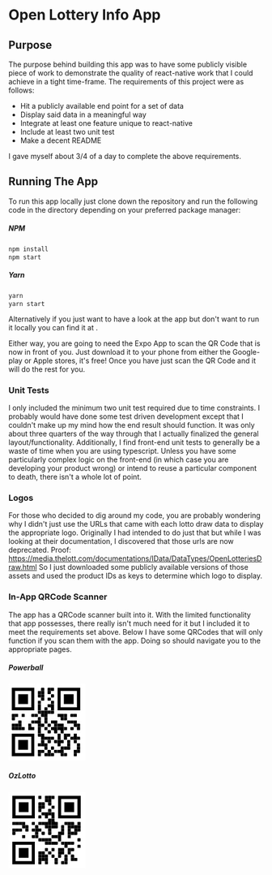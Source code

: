 # Open Lottery Info App

## Purpose

The purpose behind building this app was to have some publicly visible piece of work to demonstrate the quality of react-native work that I could achieve in a tight time-frame. The requirements of this project were as follows:

- Hit a publicly available end point for a set of data
- Display said data in a meaningful way
- Integrate at least one feature unique to react-native
- Include at least two unit test
- Make a decent README

I gave myself about 3/4 of a day to complete the above requirements.

## Running The App

To run this app locally just clone down the repository and run the following code in the directory depending on your preferred package manager:

##### NPM

    npm install
    npm start

##### Yarn

    yarn
    yarn start

Alternatively if you just want to have a look at the app but don't want to run it locally you can find it at .

Either way, you are going to need the Expo App to scan the QR Code that is now in front of you. Just download it to your phone from either the Google-play or Apple stores, it's free! Once you have just scan the QR Code and it will do the rest for you.

### Unit Tests

I only included the minimum two unit test required due to time constraints. I probably would have done some test driven development except that I couldn't make up my mind how the end result should function. It was only about three quarters of the way through that I actually finalized the general layout/functionality. Additionally, I find front-end unit tests to generally be a waste of time when you are using typescript. Unless you have some particularly complex logic on the front-end (in which case you are developing your product wrong) or intend to reuse a particular component to death, there isn't a whole lot of point.

### Logos

For those who decided to dig around my code, you are probably wondering why I didn't just use the URLs that came with each lotto draw data to display the appropriate logo. Originally I had intended to do just that but while I was looking at their documentation, I discovered that those urls are now deprecated. Proof: https://media.thelott.com/documentations/IData/DataTypes/OpenLotteriesDraw.html
So I just downloaded some publicly available versions of those assets and used the product IDs as keys to determine which logo to display.

### In-App QRCode Scanner

The app has a QRCode scanner built into it. With the limited functionality that app possesses, there really isn't much need for it but I included it to meet the requirements set above. Below I have some QRCodes that will only function if you scan them with the app. Doing so should navigate you to the appropriate pages.

##### Powerball

![Powerball QRCode](./assets/powerBallQR.jpg)

##### OzLotto

![OzLotto QRCode](./assets/ozLottoQR.jpg)
